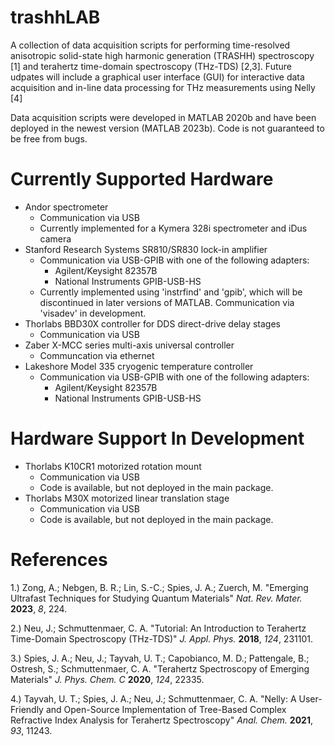 # trashhLAB
A collection of data acquisition scripts for performing time-resolved anisotropic solid-state high harmonic generation (TRASHH) spectroscopy [1] and terahertz time-domain spectroscopy (THz-TDS) [2,3]. Future udpates will include a graphical user interface (GUI) for interactive data acquisition and in-line data processing for THz measurements using Nelly [4] 

Data acquisition scripts were developed in MATLAB 2020b and have been deployed in the newest version (MATLAB 2023b). Code is not guaranteed to be free from bugs.

# Currently Supported Hardware
- Andor spectrometer
  - Communication via USB
  - Currently implemented for a Kymera 328i spectrometer and iDus camera 
- Stanford Research Systems SR810/SR830 lock-in amplifier
  - Communication via USB-GPIB with one of the following adapters:
    - Agilent/Keysight 82357B
    - National Instruments GPIB-USB-HS
  - Currently implemented using 'instrfind' and 'gpib', which will be discontinued in later versions of MATLAB. Communication via 'visadev' in development.
- Thorlabs BBD30X controller for DDS direct-drive delay stages
  - Communication via USB
- Zaber X-MCC series multi-axis universal controller
  - Communcation via ethernet
- Lakeshore Model 335 cryogenic temperature controller
  - Communication via USB-GPIB with one of the following adapters:
    - Agilent/Keysight 82357B
    - National Instruments GPIB-USB-HS

# Hardware Support In Development
- Thorlabs K10CR1 motorized rotation mount
  - Communication via USB
  - Code is available, but not deployed in the main package.
- Thorlabs M30X motorized linear translation stage
  - Communication via USB
  - Code is available, but not deployed in the main package.

# References
1.) Zong, A.; Nebgen, B. R.; Lin, S.-C.; Spies, J. A.; Zuerch, M. "Emerging Ultrafast Techniques for Studying Quantum Materials" _Nat. Rev. Mater._ **2023**, _8_, 224.

2.) Neu, J.; Schmuttenmaer, C. A. "Tutorial: An Introduction to Terahertz Time-Domain Spectroscopy (THz-TDS)" _J. Appl. Phys._ **2018**, _124_, 231101.

3.) Spies, J. A.; Neu, J.; Tayvah, U. T.; Capobianco, M. D.; Pattengale, B.; Ostresh, S.; Schmuttenmaer, C. A. "Terahertz Spectroscopy of Emerging Materials" _J. Phys. Chem. C_ **2020**, _124_, 22335.

4.) Tayvah, U. T.; Spies, J. A.; Neu, J.; Schmuttenmaer, C. A. "Nelly: A User-Friendly and Open-Source Implementation of Tree-Based Complex Refractive Index Analysis for Terahertz Spectroscopy" _Anal. Chem._ **2021**, _93_, 11243.
